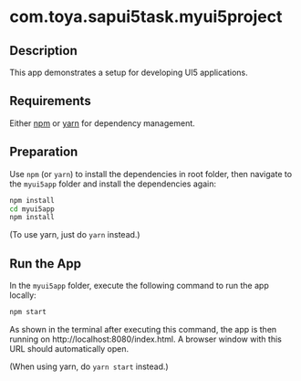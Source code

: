 # com.toya.sapui5task.myui5project

## Description

This app demonstrates a setup for developing UI5 applications.

## Requirements

Either [npm](https://www.npmjs.com/) or [yarn](https://yarnpkg.com/) for dependency management.

## Preparation

Use `npm` (or `yarn`) to install the dependencies in root folder, then navigate to the `myui5app` folder and install the dependencies again:

```sh
npm install
cd myui5app
npm install
```

(To use yarn, just do `yarn` instead.)

## Run the App

In the `myui5app` folder, execute the following command to run the app locally:

```sh
npm start
```

As shown in the terminal after executing this command, the app is then running on http://localhost:8080/index.html. A browser window with this URL should automatically open.

(When using yarn, do `yarn start` instead.)
